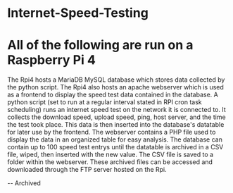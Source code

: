 # Internet-Speed-Testing

# All of the following are run on a Raspberry Pi 4

The Rpi4 hosts a MariaDB MySQL database which stores data collected by the python script. The Rpi4 also hosts an apache webserver which is used as a frontend to display the speed test data contained in the database. A python script (set to run at a regular interval stated in RPI cron task scheduling) runs an internet speed test on the network it is connected to. It collects the download speed, upload speed, ping, host server, and the time the test took place. This data is then inserted into the database's datatable for later use by the frontend. The webserver contains a PHP file used to display the data in an organized table for easy analysis. The database can contain up to 100 speed test entrys until the datatable is archived in a CSV file, wiped, then inserted with the new value. The CSV file is saved to a folder within the webserver. These archived files can be accessed and downloaded through the FTP server hosted on the Rpi. 

-- Archived
